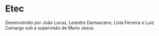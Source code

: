 # Etec

Desenvolvido por João Lucas, Leandro Damasceno, Lívia Ferreira e Luiz Camargo sob a supervisão de Mario Jesus.

